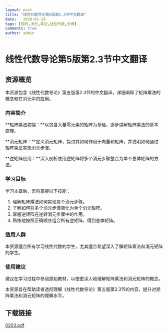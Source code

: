 ```yaml
---
layout: post
title: "线性代数导论第5版第2.3节中文翻译"
date:   2020-01-29
tags: [矩阵,消元,乘法,线性代数,步骤]
comments: true
author: admin
---
```

# 线性代数导论第5版第2.3节中文翻译

## 资源概览

本资源包含《线性代数导论》第五版第2.3节的中文翻译，详细阐释了矩阵乘法的概念和在消元中的应用。

### 内容简介

**矩阵乘法初探：**以包含大量零元素的矩阵为基础，逐步讲解矩阵乘法的基本原理。

**消元矩阵：**定义消元矩阵，探讨其如何作用于向量和矩阵，并说明如何通过矩阵乘法实现消元步骤。

**逆矩阵应用：**深入剖析使用逆矩阵将多个消元步骤整合为单个总体矩阵的方法。

### 学习目标

学习本章后，您将掌握以下技能：

1. 理解矩阵乘法如何实现每个消元步骤。
2. 了解如何将多个消元步骤简化为单个消元矩阵。
3. 掌握逆矩阵在逆转消元步骤中的作用。
4. 熟练地按照正确顺序组合所有逆矩阵，得到总体矩阵。

### 适用人群

本资源适合所有学习线性代数的学生，尤其适合希望深入了解矩阵乘法和消元矩阵的学生。

### 使用建议

建议在学习过程中参阅原始教材，以便更深入地理解矩阵乘法和消元矩阵的概念。

本资源旨在帮助读者透彻理解《线性代数导论》第五版第2.3节的内容，提升对矩阵乘法和消元矩阵的理解水平。

## 下载链接

[0203.pdf](https://pan.quark.cn/s/6d53a641a5af)